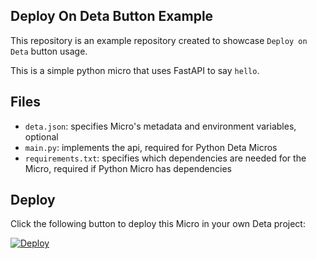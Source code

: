 ## Deploy On Deta Button Example

This repository is an example repository created to showcase `Deploy on Deta` button usage. 

This is a simple python micro that uses FastAPI to say `hello`.

## Files

- `deta.json`: specifies Micro's metadata and environment variables, optional
- `main.py`: implements the api, required for Python Deta Micros
- `requirements.txt`: specifies which dependencies are needed for the Micro, required if Python Micro has dependencies

## Deploy

Click the following button to deploy this Micro in your own Deta project:

[![Deploy](https://button.deta.dev/1/svg)](https://go.deta.dev/deploy?repo=https://github.com/deta/deploy-on-deta-button-example)